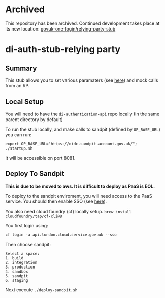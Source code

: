 # Archived

This repository has been archived. Continued development takes place at its new location: [govuk-one-login/relying-party-stub](https://github.com/govuk-one-login/relying-party-stub)

# di-auth-stub-relying party

## Summary
This stub allows you to set various paramaters (see [here]("https://docs.sign-in.service.gov.uk/integrate-with-integration-environment/")) and mock calls from an RP.

## Local Setup
You will need to have the `di-authentication-api` repo locally (In the same parent directory by default)

To run the stub locally, and make calls to sandpit (defined by `OP_BASE_URL`) you can run:
```shell
export OP_BASE_URL="https://oidc.sandpit.account.gov.uk/";
./startup.sh
```

It will be accessible on port 8081.

## Deploy To Sandpit
**This is due to be moved to aws. It is difficult to deploy as PaaS is EOL.**

To deploy to the sandpit enviroment, you will need access to the PaaS service. You should then enable SSO (see [here](https://docs.cloud.service.gov.uk/get_started.html#enable-single-sign-on)).

You also need cloud foundry (cf) locally setup.
`brew install cloudfoundry/tap/cf-cli@8`

You first login using:
```
cf login -a api.london.cloud.service.gov.uk --sso
```

Then choose sandpit:
```
Select a space:
1. build
2. integration
3. production
4. sandbox
5. sandpit
6. staging
```

Next execute `./deploy-sandpit.sh`